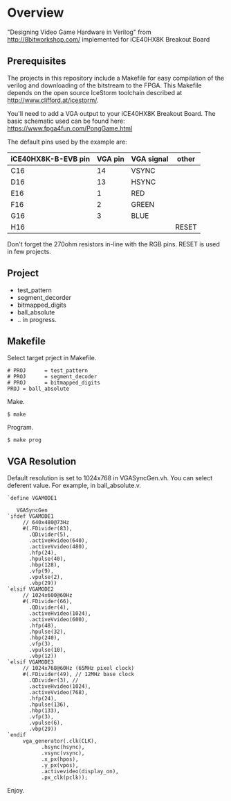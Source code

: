 # Overview
 "Designing Video Game Hardware in Verilog" from http://8bitworkshop.com/ implemented for iCE40HX8K Breakout Board 

## Prerequisites

The projects in this repository include a Makefile for easy compilation of the verilog and downloading of the bitstream to the FPGA. This Makefile depends on the open source IceStorm toolchain described at http://www.clifford.at/icestorm/. 

You'll need to add a VGA output to your iCE40HX8K Breakout Board.  The basic schematic used
can be found here: https://www.fpga4fun.com/PongGame.html

The default pins used by the example are:

| iCE40HX8K-B-EVB pin | VGA pin | VGA signal | other |
|-----------------|---------|------------|------------|
| C16| 14 | VSYNC | |
| D16 | 13 | HSYNC | |
| E16 | 1 | RED | |
| F16 | 2 | GREEN | |
| G16 | 3 | BLUE | |
| H16 |  | | RESET |

Don't forget the 270ohm resistors in-line with the RGB pins. RESET is used in few projects.

## Project

* test_pattern
* segment_decorder
* bitmapped_digits
* ball_absolute
* .. in progress.

## Makefile

Select target prject in Makefile.

```
# PROJ      = test_pattern
# PROJ      = segment_decoder
# PROJ      = bitmapped_digits
PROJ = ball_absolute
```

Make.

```
$ make
```

Program.

```
$ make prog
```

## VGA Resolution

Default resolution is set to 1024x768 in VGASyncGen.vh. You can select deferent value. For example, in ball_absolute.v.

```
`define VGAMODE1

   VGASyncGen
`ifdef VGAMODE1
     // 640x480@73Hz
     #(.FDivider(83), 
       .QDivider(5),
       .activeHvideo(640),
       .activeVvideo(480),
       .hfp(24),
       .hpulse(40),
       .hbp(128),
       .vfp(9),
       .vpulse(2),
       .vbp(29))
`elsif VGAMODE2
     // 1024x600@60Hz
     #(.FDivider(66), 
       .QDivider(4),
       .activeHvideo(1024),
       .activeVvideo(600),
       .hfp(48),
       .hpulse(32),
       .hbp(240),
       .vfp(3),
       .vpulse(10),
       .vbp(12))
`elsif VGAMODE3
     // 1024x768@60Hz (65MHz pixel clock)
     #(.FDivider(49), // 12MHz base clock
       .QDivider(3), // 
       .activeHvideo(1024),
       .activeVvideo(768),
       .hfp(24),
       .hpulse(136),
       .hbp(133),
       .vfp(3),
       .vpulse(6),
       .vbp(29))
`endif
     vga_generator(.clk(CLK),
		   .hsync(hsync),
		   .vsync(vsync),
		   .x_px(hpos),
		   .y_px(vpos),
		   .activevideo(display_on),
		   .px_clk(pclk));
```

Enjoy.